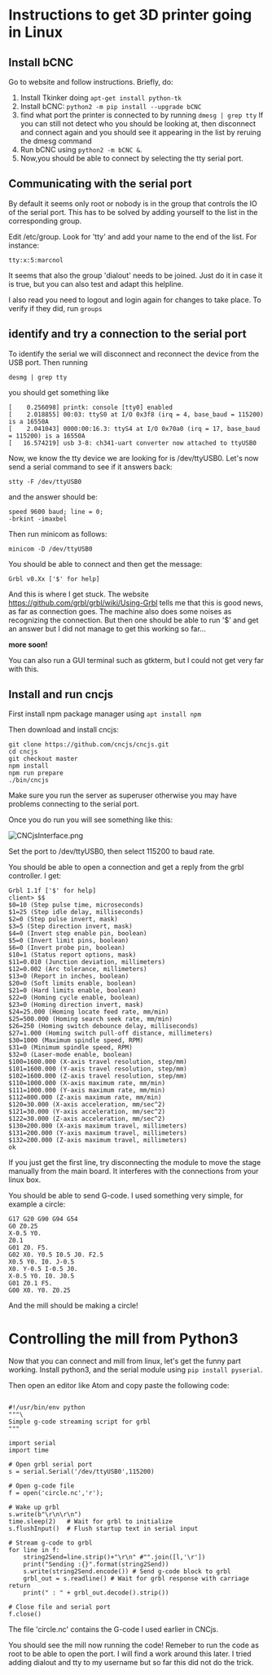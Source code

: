 # Instructions to get 3D printer going in Linux


## Install bCNC

Go to website and follow instructions.
Briefly, do:

1. Install Tkinker doing ```apt-get install python-tk```
2. Install bCNC: ```python2 -m pip install --upgrade bCNC```
2. find what port the printer is connected to by running
```dmesg | grep tty```
If you can still not detect who you should be looking at, then disconnect
and connect again and you should see it appearing in the list by reruing the dmesg command
2. Run bCNC using ```python2 -m bCNC &```.
2. Now,you should be able to connect by selecting the tty serial port.


## Communicating with the serial port

By default it seems only root or nobody is in the group that controls the IO of the serial port. This has to be solved by adding yourself to the list in the corresponding group.

Edit /etc/group. Look for 'tty' and add your name to the end of the list. For instance:

```tty:x:5:marcnol```

It seems that also the group 'dialout' needs to be joined. Just do it in case it is true, but you can also test and adapt this helpline.

I also read you need to logout and login again for changes to take place. To verify if they did, run ```groups```

## identify and try a connection to the serial port

To identify the serial we will disconnect and reconnect the device from the USB port. Then running

```desmg | grep tty```

you should get something like

```
[    0.256098] printk: console [tty0] enabled
[    2.018855] 00:03: ttyS0 at I/O 0x3f8 (irq = 4, base_baud = 115200) is a 16550A
[    2.041043] 0000:00:16.3: ttyS4 at I/O 0x70a0 (irq = 17, base_baud = 115200) is a 16550A
[   16.574219] usb 3-8: ch341-uart converter now attached to ttyUSB0
```

Now, we know the tty device we are looking for is /dev/ttyUSB0. Let's now send a serial command to see if it answers back:

```stty -F /dev/ttyUSB0```

and the answer should be:

```
speed 9600 baud; line = 0;
-brkint -imaxbel
```

Then run minicom as follows:
```
minicom -D /dev/ttyUSB0
```

You should be able to connect and then get the message:

```
Grbl v0.Xx ['$' for help]
```

And this is where I get stuck. The website https://github.com/grbl/grbl/wiki/Using-Grbl tells me that this is good news, as far as connection goes. The machine also does some noises as recognizing the connection. But then one should be able to run '$' and get an answer but I did not manage to get this working so far...

__more soon!__

You can also run a GUI terminal such as gtkterm, but I could not get very far with this.

## Install and run cncjs

First install npm package manager using ```apt install npm```

Then download and install cncjs:

```
git clone https://github.com/cncjs/cncjs.git
cd cncjs
git checkout master
npm install
npm run prepare
./bin/cncjs
```

Make sure you run the server as superuser otherwise you may have problems connecting to the serial port.

Once you do run you will see something like this:

![CNCjsInterface.png](http://)

Set the port to /dev/ttyUSB0, then select 115200 to baud rate.

You should be able to open a connection and get a reply from the grbl controller. I get:

```
Grbl 1.1f ['$' for help]
client> $$
$0=10 (Step pulse time, microseconds)
$1=25 (Step idle delay, milliseconds)
$2=0 (Step pulse invert, mask)
$3=5 (Step direction invert, mask)
$4=0 (Invert step enable pin, boolean)
$5=0 (Invert limit pins, boolean)
$6=0 (Invert probe pin, boolean)
$10=1 (Status report options, mask)
$11=0.010 (Junction deviation, millimeters)
$12=0.002 (Arc tolerance, millimeters)
$13=0 (Report in inches, boolean)
$20=0 (Soft limits enable, boolean)
$21=0 (Hard limits enable, boolean)
$22=0 (Homing cycle enable, boolean)
$23=0 (Homing direction invert, mask)
$24=25.000 (Homing locate feed rate, mm/min)
$25=500.000 (Homing search seek rate, mm/min)
$26=250 (Homing switch debounce delay, milliseconds)
$27=1.000 (Homing switch pull-off distance, millimeters)
$30=1000 (Maximum spindle speed, RPM)
$31=0 (Minimum spindle speed, RPM)
$32=0 (Laser-mode enable, boolean)
$100=1600.000 (X-axis travel resolution, step/mm)
$101=1600.000 (Y-axis travel resolution, step/mm)
$102=1600.000 (Z-axis travel resolution, step/mm)
$110=1000.000 (X-axis maximum rate, mm/min)
$111=1000.000 (Y-axis maximum rate, mm/min)
$112=800.000 (Z-axis maximum rate, mm/min)
$120=30.000 (X-axis acceleration, mm/sec^2)
$121=30.000 (Y-axis acceleration, mm/sec^2)
$122=30.000 (Z-axis acceleration, mm/sec^2)
$130=200.000 (X-axis maximum travel, millimeters)
$131=200.000 (Y-axis maximum travel, millimeters)
$132=200.000 (Z-axis maximum travel, millimeters)
ok
```

If you just get the first line, try disconnecting the module to move the stage manually from the main board. It interferes with the connections from your linux box.

You should be able to send G-code. I used something very simple, for example a circle:

```
G17 G20 G90 G94 G54
G0 Z0.25
X-0.5 Y0.
Z0.1
G01 Z0. F5.
G02 X0. Y0.5 I0.5 J0. F2.5
X0.5 Y0. I0. J-0.5
X0. Y-0.5 I-0.5 J0.
X-0.5 Y0. I0. J0.5
G01 Z0.1 F5.
G00 X0. Y0. Z0.25
```

And the mill should be making a circle!

# Controlling the mill from Python3

Now that you can connect and mill from linux, let's get the funny part working. Install python3, and the serial module using ```pip install pyserial```.

Then open an editor like Atom and copy paste the following code:

``` python=

#!/usr/bin/env python
"""\
Simple g-code streaming script for grbl
"""

import serial
import time

# Open grbl serial port
s = serial.Serial('/dev/ttyUSB0',115200)

# Open g-code file
f = open('circle.nc','r');

# Wake up grbl
s.write(b"\r\n\r\n")
time.sleep(2)   # Wait for grbl to initialize
s.flushInput()  # Flush startup text in serial input

# Stream g-code to grbl
for line in f:
    string2Send=line.strip()+"\r\n" #"".join([l,'\r'])
    print("Sending :{}".format(string2Send))
    s.write(string2Send.encode()) # Send g-code block to grbl
    grbl_out = s.readline() # Wait for grbl response with carriage return
    print(" : " + grbl_out.decode().strip())

# Close file and serial port
f.close()
```

The file 'circle.nc' contains the G-code I used earlier in CNCjs.

You should see the mill now running the code! Remeber to run the code as root to be able to open the port. I will find a work around this later. I tried adding dialout and tty to my username but so far this did not do the trick.
